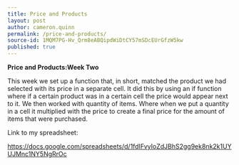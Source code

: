 ```yaml
---
title: Price and Products
layout: post
author: cameron.quinn
permalink: /price-and-products/
source-id: 1MQM7PG-Hv_Qrm8eABQipdWiDtCY57mSDcEUrGfzW5kw
published: true
---
```

**Price and Products:Week Two**

This week we set up a function that, in short, matched the product we had selected with its price in a separate cell. It did this by using an if function where if a certain product was in a certain cell the price would appear next to it. We then worked with quantity of items. Where when we put a quantity in a cell it multiplied with the price to create a final price for the amount of items that were purchased.

Link to my spreadsheet:

https://docs.google.com/spreadsheets/d/1fdIFvyIoZdJBhS2gg9ek8nk2k1UYUJMnc1NY5NgRrOc

